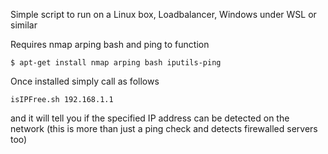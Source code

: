 Simple script to run on a Linux box, Loadbalancer, Windows under WSL or similar

Requires nmap arping bash and ping to function


`$ apt-get install nmap arping bash iputils-ping`

Once installed simply call as follows

`isIPFree.sh 192.168.1.1`

and it will tell you if the specified IP address can be detected on the network (this is more than just a ping check and detects firewalled servers too)
